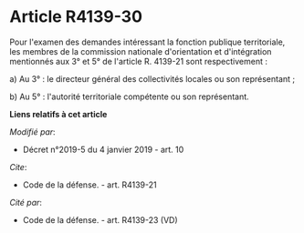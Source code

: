 # Article R4139-30

Pour l'examen des demandes intéressant la fonction publique territoriale, les membres de la commission nationale
d'orientation et d'intégration mentionnés aux 3° et 5° de l'article    R. 4139-21 sont respectivement : 

a) Au 3° : le directeur général des collectivités locales ou son représentant ; 

b) Au 5° : l'autorité territoriale compétente ou son représentant.

**Liens relatifs à cet article**

_Modifié par_:

  - Décret n°2019-5 du 4 janvier 2019 - art. 10

_Cite_:

  - Code de la défense. - art. R4139-21

_Cité par_:

  - Code de la défense. - art. R4139-23 (VD)
